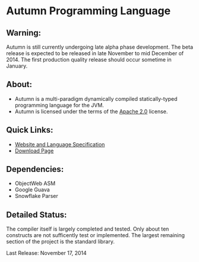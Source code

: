 Autumn Programming Language
======
Warning: 
--------
Autumn is still currently undergoing late alpha phase development. 
The beta release is expected to be released in late November to mid December of 2014.
The first production quality release should occur sometime in January. 

About:
------
+ Autumn is a multi-paradigm dynamically compiled statically-typed programming language for the JVM.
+ Autumn is licensed under the terms of the [Apache 2.0](http://www.apache.org/licenses/LICENSE-2.0) license. 

Quick Links:
------------
+ [Website and Language Specification](http://mackenzie-high.github.io/autumn/)
+ [Download Page](http://mackenzie-high.github.io/autumn/TextPage.html?page=Downloads)

Dependencies:
-------------
+ ObjectWeb ASM
+ Google Guava
+ Snowflake Parser

Detailed Status:
----------------
The compiler itself is largely completed and tested. Only about ten constructs are not sufficently test or implemented. The largest remaining section of the project is the standard library. 

Last Release: November 17, 2014
